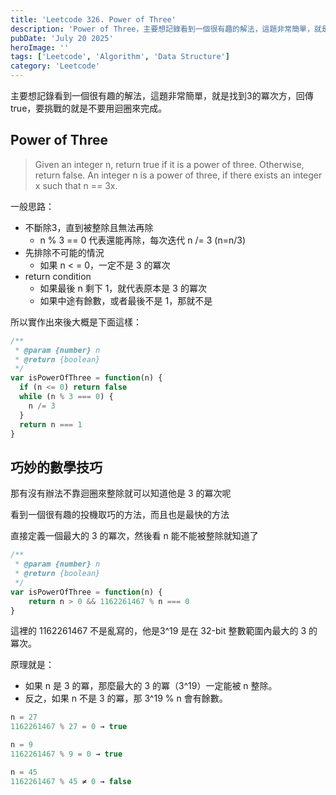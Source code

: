 ```yaml
---
title: 'Leetcode 326. Power of Three'
description: 'Power of Three，主要想記錄看到一個很有趣的解法，這題非常簡單，就是找到3的冪次方，回傳 true，要挑戰的就是不要用迴圈來完成。'
pubDate: 'July 20 2025'
heroImage: ''
tags: ['Leetcode', 'Algorithm', 'Data Structure']
category: 'Leetcode'
---
```


主要想記錄看到一個很有趣的解法，這題非常簡單，就是找到3的冪次方，回傳 true，要挑戰的就是不要用迴圈來完成。

## Power of Three

> Given an integer n, return true if it is a power of three. Otherwise, return false.
> An integer n is a power of three, if there exists an integer x such that n == 3x.

一般思路：

* 不斷除3，直到被整除且無法再除
    * n % 3 == 0 代表還能再除，每次迭代 n /= 3 (n=n/3)
* 先排除不可能的情況
    * 如果 n < = 0，一定不是 3 的冪次
* return condition
    * 如果最後 n 剩下 1，就代表原本是 3 的冪次
    * 如果中途有餘數，或者最後不是 1，那就不是

所以實作出來後大概是下面這樣：


```js
/**
 * @param {number} n
 * @return {boolean}
 */
var isPowerOfThree = function(n) {
  if (n <= 0) return false
  while (n % 3 === 0) {
    n /= 3
  }
  return n === 1
}
```

## 巧妙的數學技巧

那有沒有辦法不靠迴圈來整除就可以知道他是 3 的冪次呢

看到一個很有趣的投機取巧的方法，而且也是最快的方法

直接定義一個最大的 3 的冪次，然後看 n 能不能被整除就知道了

```js
/**
 * @param {number} n
 * @return {boolean}
 */
var isPowerOfThree = function(n) {
    return n > 0 && 1162261467 % n === 0
}
```

這裡的 1162261467 不是亂寫的，他是3^19 是在 32-bit 整數範圍內最大的 3 的冪次。

原理就是：

* 如果 n 是 3 的冪，那麼最大的 3 的冪（3^19）一定能被 n 整除。
* 反之，如果 n 不是 3 的冪，那 3^19 % n 會有餘數。

```js
n = 27
1162261467 % 27 = 0 → true

n = 9
1162261467 % 9 = 0 → true

n = 45
1162261467 % 45 ≠ 0 → false
```